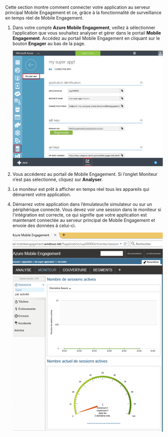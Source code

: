 Cette section montre comment connecter votre application au serveur principal Mobile Engagement et ce, grâce à la fonctionnalité de surveillance en temps réel de Mobile Engagement.

1. Dans votre compte **Azure Mobile Engagement**, veillez à sélectionner l’application que vous souhaitez analyser et gérer dans le portail **Mobile Engagement**. Accédez au portail Mobile Engagement en cliquant sur le bouton **Engager** au bas de la page. 

	 ![](./media/mobile-engagement-connect-app-with-monitor/engage-button.png)

2. Vous accéderez au portail de Mobile Engagement. Si l’onglet Moniteur n’est pas sélectionné, cliquez sur **Analyser**.

3. Le moniteur est prêt à afficher en temps réel tous les appareils qui démarrent votre application.
	 
4. Démarrez votre application dans l’émulateur/le simulateur ou sur un périphérique connecté. Vous devez voir une session dans le moniteur si l'intégration est correcte, ce qui signifie que votre application est maintenant connectée au serveur principal de Mobile Engagement et envoie des données à celui-ci.
	
	 ![](./media/mobile-engagement-connect-app-with-monitor/monitor.png)

<!---HONumber=AcomDC_1203_2015-->